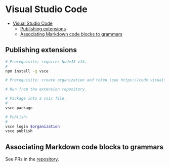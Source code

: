 # Visual Studio Code

- [Visual Studio Code](#visual-studio-code)
  - [Publishing extensions](#publishing-extensions)
  - [Associating Markdown code blocks to grammars](#associating-markdown-code-blocks-to-grammars)

## Publishing extensions

```sh
# Prerequisite; requires NodeJS v14.
#
npm install -g vsce

# Prerequisite: create organization and token (see https://code.visualstudio.com/api/working-with-extensions/publishing-extension#publishing-extensions).

# Run from the extension repository.

# Package into a vsix file.
#
vsce package

# Publish!
#
vsce login $organization
vsce publish
```

## Associating Markdown code blocks to grammars

See PRs in the [repository](https://github.com/64kramsystem/vscode-fenced-code-block-grammar-injections).
